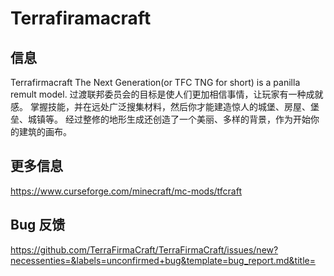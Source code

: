 # Terrafiramacraft

## 信息
Terrafirmacraft The Next Generation(or TFC TNG for short) is a panilla remult model. 过渡联邦委员会的目标是使人们更加相信事情，让玩家有一种成就感。 掌握技能，并在远处广泛搜集材料，然后你才能建造惊人的城堡、房屋、堡垒、城镇等。 经过整修的地形生成还创造了一个美丽、多样的背景，作为开始你的建筑的画布。

## 更多信息
https://www.curseforge.com/minecraft/mc-mods/tfcraft
## Bug 反馈
https://github.com/TerraFirmaCraft/TerraFirmaCraft/issues/new?necessenties=&labels=unconfirmed+bug&template=bug_report.md&title=